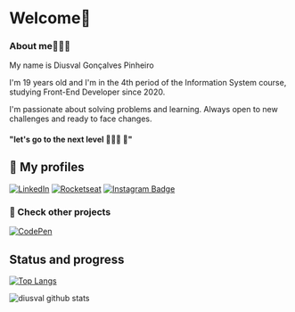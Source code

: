 # Welcome🥽 

### About me👨🏻‍💻
My name is Diusval Gonçalves Pinheiro

I'm 19 years old and I'm in the 4th period of the Information System course, studying Front-End Developer since 2020.

I'm passionate about solving problems and learning. Always open to new challenges and ready to face changes.

#### "let's go to the next level 👨🏼‍💻 🧠"

## 🔭 My profiles
[![LinkedIn](https://img.shields.io/badge/-LinkedIn-f9f6f6?style=for-the-badge&logo=LinkedIn&logoColor=0052CC)](https://www.linkedin.com/in/diusval-gonçalves-pinheiro-4837b0206/)
[![Rocketseat](https://img.shields.io/badge/-Rocketseat-f9f9f9?style=for-the-badge&logo=American-Airlines&logoColor=9266CC)](https://app.rocketseat.com.br/me/diusval)
[![Instagram Badge](https://img.shields.io/badge/-Instagram-f9f6f6?style=for-the-badge&logo=Instagram&logoColor=#3f729b&link=https://www.instagram.com/diusval/?hl=pt-br)](https://www.instagram.com/diusval/?hl=pt-br) 
### 🔬 Check other projects
 [![CodePen](https://img.shields.io/badge/-CodePen-f9f6f6?style=for-the-badge&logo=CodePen&logoColor=000)](https://codepen.io/diusval)
 
 ## Status and progress
[![Top Langs](https://github-readme-stats.vercel.app/api/top-langs/?username=diusval&layout=compact)](https://github.com/diusval/github-readme-stats)

![diusval github stats](https://github-readme-stats.vercel.app/api?username=diusval&show_icons=true&hide_border=true)
